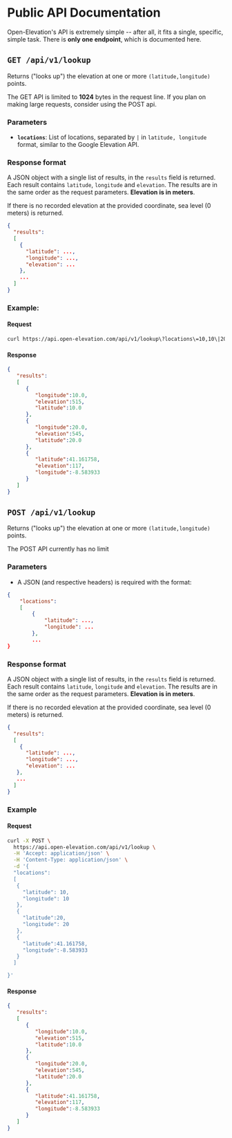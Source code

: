 <!-- markdownlint-disable MD024 -->
# Public API Documentation

Open-Elevation's API is extremely simple -- after all, it fits a single, specific, simple task. There is **only one endpoint**, which is documented here.

## `GET /api/v1/lookup`

Returns ("looks up") the elevation at one or more `(latitude,longitude)` points.

The GET API is limited to **1024** bytes in the request line. If you plan on making large requests, consider using the POST api.

### Parameters

* **`locations`**: List of locations, separated by `|` in `latitude, longitude` format, similar to the Google Elevation API.

### Response format

A JSON object with a single list of results, in the `results` field is returned. Each result contains `latitude`, `longitude` and `elevation`. The results are in the same order as the request parameters. **Elevation is in meters**.

If there is no recorded elevation at the provided coordinate, sea level (0 meters) is returned.

```json
{
  "results":
  [
    {
      "latitude": ...,
      "longitude": ...,
      "elevation": ...
    },
    ...
  ]
}
```


### Example:

#### Request

```bash
curl https://api.open-elevation.com/api/v1/lookup\?locations\=10,10\|20,20\|41.161758,-8.583933
```

#### Response

```json
{
   "results":
   [
      {
         "longitude":10.0,
         "elevation":515,
         "latitude":10.0
      },
      {
         "longitude":20.0,
         "elevation":545,
         "latitude":20.0
      },
      {
         "latitude":41.161758,
         "elevation":117,
         "longitude":-8.583933
      }
   ]
}
```

## `POST /api/v1/lookup`

Returns ("looks up") the elevation at one or more `(latitude,longitude)` points.

The POST API currently has no limit

### Parameters

* A JSON (and respective headers) is required with the format:

```json
{
    "locations":
    [
        {
            "latitude": ...,
            "longitude": ...
        },
        ...
}
```

### Response format

A JSON object with a single list of results, in the `results` field is returned. Each result contains `latitude`, `longitude` and `elevation`. The results are in the same order as the request parameters. **Elevation is in meters**.

If there is no recorded elevation at the provided coordinate, sea level (0 meters) is returned.

```json
{
  "results":
  [
    {
      "latitude": ...,
      "longitude": ...,
      "elevation": ...
   },
   ...
  ]
}
```

### Example

#### Request

```bash
curl -X POST \
  https://api.open-elevation.com/api/v1/lookup \
  -H 'Accept: application/json' \
  -H 'Content-Type: application/json' \
  -d '{
  "locations":
  [
   {
     "latitude": 10,
     "longitude": 10
   },
   {
     "latitude":20,
     "longitude": 20
   },
   {
     "latitude":41.161758,
     "longitude":-8.583933
   }
  ]

}'
```

#### Response

```json
{
   "results":
   [
      {
         "longitude":10.0,
         "elevation":515,
         "latitude":10.0
      },
      {
         "longitude":20.0,
         "elevation":545,
         "latitude":20.0
      },
      {
         "latitude":41.161758,
         "elevation":117,
         "longitude":-8.583933
      }
   ]
}
```
